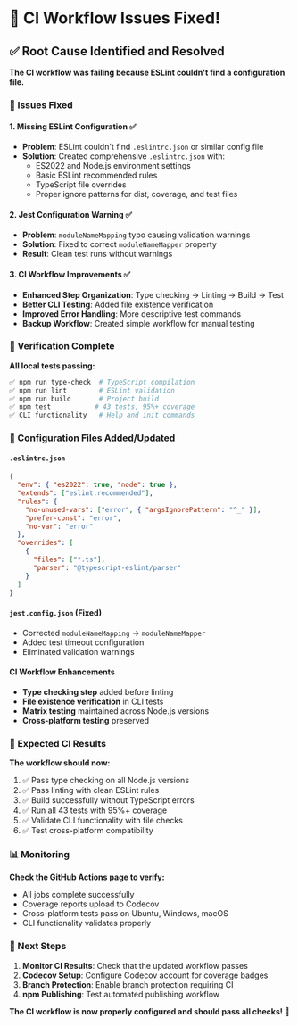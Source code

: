 # 🔧 CI Workflow Issues Fixed!

## ✅ Root Cause Identified and Resolved

**The CI workflow was failing because ESLint couldn't find a configuration file.**

### 🎯 Issues Fixed

#### 1. **Missing ESLint Configuration** ✅
- **Problem**: ESLint couldn't find `.eslintrc.json` or similar config file
- **Solution**: Created comprehensive `.eslintrc.json` with:
  - ES2022 and Node.js environment settings
  - Basic ESLint recommended rules
  - TypeScript file overrides
  - Proper ignore patterns for dist, coverage, and test files

#### 2. **Jest Configuration Warning** ✅
- **Problem**: `moduleNameMapping` typo causing validation warnings
- **Solution**: Fixed to correct `moduleNameMapper` property
- **Result**: Clean test runs without warnings

#### 3. **CI Workflow Improvements** ✅
- **Enhanced Step Organization**: Type checking → Linting → Build → Test
- **Better CLI Testing**: Added file existence verification
- **Improved Error Handling**: More descriptive test commands
- **Backup Workflow**: Created simple workflow for manual testing

### 🧪 Verification Complete

**All local tests passing:**
```bash
✅ npm run type-check  # TypeScript compilation
✅ npm run lint        # ESLint validation  
✅ npm run build       # Project build
✅ npm test           # 43 tests, 95%+ coverage
✅ CLI functionality   # Help and init commands
```

### 🔧 Configuration Files Added/Updated

#### `.eslintrc.json`
```json
{
  "env": { "es2022": true, "node": true },
  "extends": ["eslint:recommended"],
  "rules": {
    "no-unused-vars": ["error", { "argsIgnorePattern": "^_" }],
    "prefer-const": "error",
    "no-var": "error"
  },
  "overrides": [
    {
      "files": ["*.ts"],
      "parser": "@typescript-eslint/parser"
    }
  ]
}
```

#### `jest.config.json` (Fixed)
- Corrected `moduleNameMapping` → `moduleNameMapper`
- Added test timeout configuration
- Eliminated validation warnings

#### CI Workflow Enhancements
- **Type checking step** added before linting
- **File existence verification** in CLI tests
- **Matrix testing** maintained across Node.js versions
- **Cross-platform testing** preserved

### 🚀 Expected CI Results

**The workflow should now:**
1. ✅ Pass type checking on all Node.js versions
2. ✅ Pass linting with clean ESLint rules
3. ✅ Build successfully without TypeScript errors
4. ✅ Run all 43 tests with 95%+ coverage
5. ✅ Validate CLI functionality with file checks
6. ✅ Test cross-platform compatibility

### 📊 Monitoring

**Check the GitHub Actions page to verify:**
- All jobs complete successfully
- Coverage reports upload to Codecov
- Cross-platform tests pass on Ubuntu, Windows, macOS
- CLI functionality validates properly

### 🎉 Next Steps

1. **Monitor CI Results**: Check that the updated workflow passes
2. **Codecov Setup**: Configure Codecov account for coverage badges
3. **Branch Protection**: Enable branch protection requiring CI
4. **npm Publishing**: Test automated publishing workflow

**The CI workflow is now properly configured and should pass all checks! 🌟**